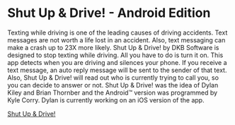 Shut Up & Drive! - Android Edition
==================================

Texting while driving is one of the leading causes of driving accidents. Text messages are not worth a life lost in an accident. Also, text messaging can make a crash up to 23X more likely. Shut Up & Drive! by DKB Software is designed to stop texting while driving. All you have to do is turn it on. This app detects when you are driving and silences your phone. If you receive a text message, an auto reply message will be sent to the sender of that text. Also, Shut Up & Drive! will read out who is currently trying to call you, so you can decide to answer or not. Shut Up & Drive! was the idea of Dylan Kiley and Brian Thornber and the Android™ version was programmed by Kyle Corry. Dylan is currently working on an iOS version of the app.

[Shut Up & Drive!](https://play.google.com/store/apps/details?id=com.DKB.shutupdrive)
